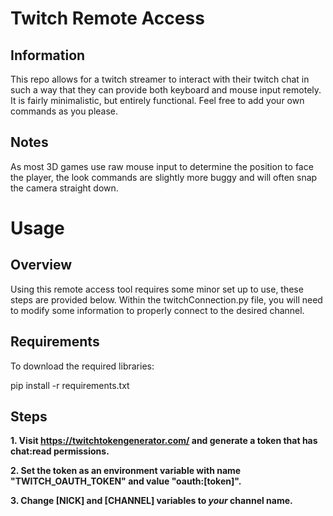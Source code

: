 # Twitch Remote Access

## Information
This repo allows for a twitch streamer to interact with their twitch chat in such a way that they can provide both keyboard and mouse input remotely. It is fairly minimalistic, but entirely functional. Feel free to add your own commands as you please.

## Notes
As most 3D games use raw mouse input to determine the position to face the player, the look commands are slightly more buggy and will often snap the camera straight down.

# Usage

## Overview
Using this remote access tool requires some minor set up to use, these steps are provided below. Within the twitchConnection.py file, you will need to modify some information to properly connect to the desired channel.

## Requirements
To download the required libraries:

pip install -r requirements.txt

## Steps
**1. Visit https://twitchtokengenerator.com/ and generate a token that has chat:read permissions.**

**2. Set the token as an environment variable with name "TWITCH_OAUTH_TOKEN" and value "oauth:[token]".**

**3. Change [NICK] and [CHANNEL] variables to _your_ channel name.**
